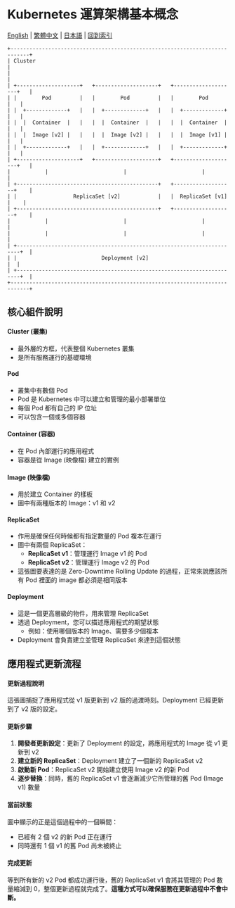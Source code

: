 # Kubernetes 運算架構基本概念

[English](../en/07_k8s_computing_architecture.md) | [繁體中文](../zh-tw/07_k8s_computing_architecture.md) | [日本語](../ja/07_k8s_computing_architecture.md) | [回到索引](../README.md)

```
+----------------------------------------------------------------------------+
| Cluster                                                                    |
|                                                                            |
| +--------------------+   +--------------------+   +--------------------+   |
| |        Pod         |   |        Pod         |   |        Pod         |   |
| |  +-------------+   |   |  +-------------+   |   |  +-------------+   |   |
| |  |  Container  |   |   |  |  Container  |   |   |  |  Container  |   |   |
| |  |  Image [v2] |   |   |  |  Image [v2] |   |   |  |  Image [v1] |   |   |
| |  +-------------+   |   |  +-------------+   |   |  +-------------+   |   |
| +--------------------+   +--------------------+   +--------------------+   |
|           |                        |                        |              |
| +---------------------------------------------+   +-------------------+    |
| |                  ReplicaSet [v2]            |   |  ReplicaSet [v1]  |    |
| +---------------------------------------------+   +-------------------+    |
|           |                        |                        |              |
|           |                        |                        |              |
| +-----------------------------------------------------------------------+  |
| |                           Deployment [v2]                             |  |
| +-----------------------------------------------------------------------+  |
+----------------------------------------------------------------------------+

```

## 核心組件說明

#### Cluster (叢集)
- 最外層的方框，代表整個 Kubernetes 叢集
- 是所有服務運行的基礎環境

#### Pod
- 叢集中有數個 Pod
- Pod 是 Kubernetes 中可以建立和管理的最小部署單位
- 每個 Pod 都有自己的 IP 位址
- 可以包含一個或多個容器

#### Container (容器)
- 在 Pod 內部運行的應用程式
- 容器是從 Image (映像檔) 建立的實例

#### Image (映像檔)
- 用於建立 Container 的樣板
- 圖中有兩種版本的 Image：v1 和 v2 

#### ReplicaSet
- 作用是確保任何時候都有指定數量的 Pod 複本在運行
- 圖中有兩個 ReplicaSet：
  - **ReplicaSet v1**：管理運行 Image v1 的 Pod
  - **ReplicaSet v2**：管理運行 Image v2 的 Pod
- 這張圖要表達的是 Zero-Downtime Rolling Update 的過程，正常來說應該所有 Pod 裡面的 image 都必須是相同版本

#### Deployment
- 這是一個更高層級的物件，用來管理 ReplicaSet
- 透過 Deployment，您可以描述應用程式的期望狀態
  - 例如：使用哪個版本的 Image、需要多少個複本
- Deployment 會負責建立並管理 ReplicaSet 來達到這個狀態

## 應用程式更新流程

#### 更新過程說明
這張圖捕捉了應用程式從 v1 版更新到 v2 版的過渡時刻。Deployment 已經更新到了 v2 版的設定。

#### 更新步驟
1. **開發者更新設定**：更新了 Deployment 的設定，將應用程式的 Image 從 v1 更新到 v2
2. **建立新的 ReplicaSet**：Deployment 建立了一個新的 ReplicaSet v2
3. **啟動新 Pod**：ReplicaSet v2 開始建立使用 Image v2 的新 Pod
4. **逐步替換**：同時，舊的 ReplicaSet v1 會逐漸減少它所管理的舊 Pod (Image v1) 數量

#### 當前狀態
圖中顯示的正是這個過程中的一個瞬間：
- 已經有 2 個 v2 的新 Pod 正在運行
- 同時還有 1 個 v1 的舊 Pod 尚未被終止

#### 完成更新
等到所有新的 v2 Pod 都成功運行後，舊的 ReplicaSet v1 會將其管理的 Pod 數量縮減到 0，整個更新過程就完成了。**這種方式可以確保服務在更新過程中不會中斷。**